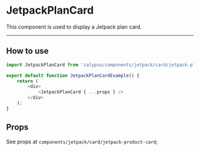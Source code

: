 # JetpackPlanCard

This component is used to display a Jetpack plan card.

---

## How to use

```js
import JetpackPlanCard from 'calypso/components/jetpack/card/jetpack-plan-card';

export default function JetpackPlanCardExample() {
	return (
		<div>
			<JetpackPlanCard { ...props } />
		</div>
	);
}
```

## Props

See props at `components/jetpack/card/jetpack-product-card`;
